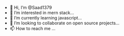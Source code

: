 - 👋 Hi, I’m @Saad1379
- 👀 I’m interested in mern stack...
- 🌱 I’m currently learning javascript...
- 💞️ I’m looking to collaborate on open source projects...
- 📫 How to reach me ...

<!---
Saad1379/Saad1379 is a ✨ special ✨ repository because its `README.md` (this file) appears on your GitHub profile.
You can click the Preview link to take a look at your changes.
--->
